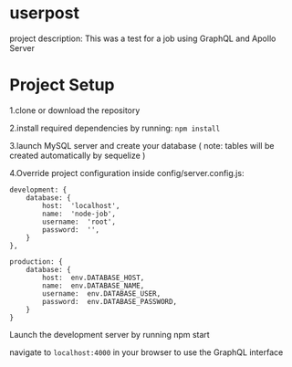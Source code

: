 

# userpost

project description: This was a test for a job using GraphQL and Apollo Server

# Project Setup

1.clone or download the repository

2.install required dependencies by running: `npm install`

3.launch MySQL server and create your database ( note: tables will be created automatically by sequelize )

4.Override project configuration inside config/server.config.js:
```
development: {
	database: {
		host:  'localhost',
		name:  'node-job',
		username:  'root',
		password:  '',
	}
},

production: {
	database: {
		host:  env.DATABASE_HOST,
		name:  env.DATABASE_NAME,
		username:  env.DATABASE_USER,
		password:  env.DATABASE_PASSWORD,
	}
}
```
Launch the development server by running npm start 

navigate to `localhost:4000` in your browser to use the GraphQL interface


